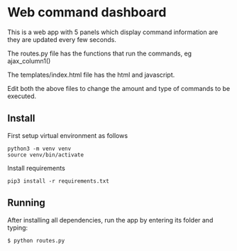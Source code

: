 # Web command dashboard
 
This is a web app with 5 panels which display command information are they are updated every few seconds.

The routes.py file has the functions that run the commands, eg ajax_column1()

The templates/index.html file has the html and javascript.

Edit both the above files to change the amount and type of commands to be executed.

## Install
First setup virtual environment as follows
```
python3 -m venv venv
source venv/bin/activate
```
Install requirements
```
pip3 install -r requirements.txt
```

## Running

After installing all dependencies, run the app by entering its folder and typing:

`$ python routes.py`


